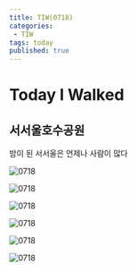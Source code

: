 ```yaml
---
title: TIW(0718)
categories:
 - TIW
tags: today
published: true
---
```

 Today I Walked
 ==
 
 ## 서서울호수공원
밤이 된 서서울은 언제나 사람이 많다  

![0718](/imges/0718/07171205.jpg)  

![0718](/imges/0718/07171204.jpg)  

![0718](/imges/0718/07171209.jpg)  

![0718](/imges/0718/07171210.jpg)  

![0718](/imges/0718/07181212.jpg)

![0718](/imges/0718/07181215.jpg)